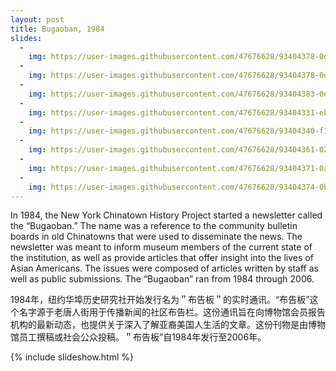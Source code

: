 ```yaml
---
layout: post
title: Bugaoban, 1984
slides:
  -
    img: https://user-images.githubusercontent.com/47676628/93404378-0d2bb480-f858-11ea-951a-7921c89e038a.jpg
  -
    img: https://user-images.githubusercontent.com/47676628/93404378-0d2bb480-f858-11ea-951a-7921c89e038a.jpg
  -
    img: https://user-images.githubusercontent.com/47676628/93404383-0ef57800-f858-11ea-91e7-17b0745f96df.jpg
  -
    img: https://user-images.githubusercontent.com/47676628/93404331-eb323200-f857-11ea-8378-6a8e0c468d4f.jpg
  -
    img: https://user-images.githubusercontent.com/47676628/93404340-f1281300-f857-11ea-8d1a-2198f406675c.jpg
  -
    img: https://user-images.githubusercontent.com/47676628/93404361-02711f80-f858-11ea-9fb9-8c626eec923f.jpg
  -
    img: https://user-images.githubusercontent.com/47676628/93404371-0a30c400-f858-11ea-9d29-929b2260f8ee.jpg
  -
    img: https://user-images.githubusercontent.com/47676628/93404374-0bfa8780-f858-11ea-9d8c-b5c433ccda36.jpg
---
```


In 1984, the New York Chinatown History Project started a newsletter called the “Bugaoban.”  The name was a reference to the community bulletin boards in old Chinatowns that were used to disseminate the news. The newsletter was meant to inform museum members of the current state of the institution, as well as provide articles that offer insight into the lives of Asian Americans. The issues were composed of articles written by staff as well as public submissions. The “Bugaoban” ran from 1984 through 2006.  

1984年，纽约华埠历史研究社开始发行名为＂布告板＂的实时通讯。“布告板”这个名字源于老唐人街用于传播新闻的社区布告栏。这份通讯旨在向博物馆会员报告机构的最新动态，也提供关于深入了解亚裔美国人生活的文章。这份刊物是由博物馆员工撰稿或社会公众投稿。＂布告板”自1984年发行至2006年。

{% include slideshow.html %}
